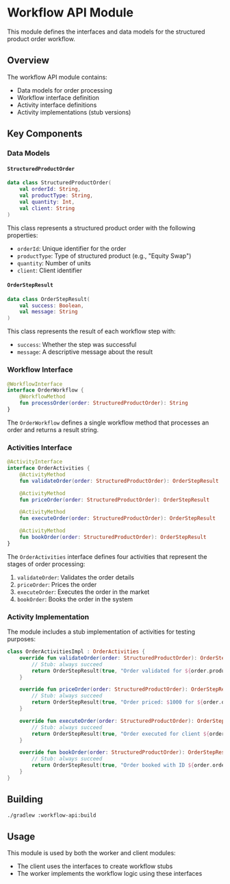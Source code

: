 # Workflow API Module

This module defines the interfaces and data models for the structured product order workflow.

## Overview

The workflow API module contains:
- Data models for order processing
- Workflow interface definition
- Activity interface definitions
- Activity implementations (stub versions)

## Key Components

### Data Models

#### `StructuredProductOrder`

```kotlin
data class StructuredProductOrder(
    val orderId: String,
    val productType: String,
    val quantity: Int,
    val client: String
)
```

This class represents a structured product order with the following properties:
- `orderId`: Unique identifier for the order
- `productType`: Type of structured product (e.g., "Equity Swap")
- `quantity`: Number of units
- `client`: Client identifier

#### `OrderStepResult`

```kotlin
data class OrderStepResult(
    val success: Boolean,
    val message: String
)
```

This class represents the result of each workflow step with:
- `success`: Whether the step was successful
- `message`: A descriptive message about the result

### Workflow Interface

```kotlin
@WorkflowInterface
interface OrderWorkflow {
    @WorkflowMethod
    fun processOrder(order: StructuredProductOrder): String
}
```

The `OrderWorkflow` defines a single workflow method that processes an order and returns a result string.

### Activities Interface

```kotlin
@ActivityInterface
interface OrderActivities {
    @ActivityMethod
    fun validateOrder(order: StructuredProductOrder): OrderStepResult

    @ActivityMethod
    fun priceOrder(order: StructuredProductOrder): OrderStepResult

    @ActivityMethod
    fun executeOrder(order: StructuredProductOrder): OrderStepResult

    @ActivityMethod
    fun bookOrder(order: StructuredProductOrder): OrderStepResult
}
```

The `OrderActivities` interface defines four activities that represent the stages of order processing:
1. `validateOrder`: Validates the order details
2. `priceOrder`: Prices the order
3. `executeOrder`: Executes the order in the market
4. `bookOrder`: Books the order in the system

### Activity Implementation

The module includes a stub implementation of activities for testing purposes:

```kotlin
class OrderActivitiesImpl : OrderActivities {
    override fun validateOrder(order: StructuredProductOrder): OrderStepResult {
        // Stub: always succeed
        return OrderStepResult(true, "Order validated for ${order.productType}")
    }

    override fun priceOrder(order: StructuredProductOrder): OrderStepResult {
        // Stub: always succeed
        return OrderStepResult(true, "Order priced: $1000 for ${order.quantity} units")
    }

    override fun executeOrder(order: StructuredProductOrder): OrderStepResult {
        // Stub: always succeed
        return OrderStepResult(true, "Order executed for client ${order.client}")
    }

    override fun bookOrder(order: StructuredProductOrder): OrderStepResult {
        // Stub: always succeed
        return OrderStepResult(true, "Order booked with ID ${order.orderId}")
    }
}
```

## Building

```bash
./gradlew :workflow-api:build
```

## Usage

This module is used by both the worker and client modules:
- The client uses the interfaces to create workflow stubs
- The worker implements the workflow logic using these interfaces
